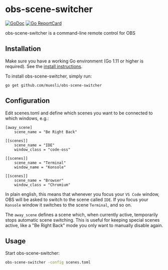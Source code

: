 # obs-scene-switcher

[![GoDoc](https://godoc.org/github.com/golang/gddo?status.svg)](https://godoc.org/github.com/muesli/obs-scene-switcher)
[![Go ReportCard](http://goreportcard.com/badge/muesli/obs-scene-switcher)](http://goreportcard.com/report/muesli/obs-scene-switcher)

obs-scene-switcher is a command-line remote control for OBS

## Installation

Make sure you have a working Go environment (Go 1.11 or higher is required).
See the [install instructions](http://golang.org/doc/install.html).

To install obs-scene-switcher, simply run:

    go get github.com/muesli/obs-scene-switcher

## Configuration

Edit scenes.toml and define which scenes you want to be connected to which
windows, e.g.:

```
[away_scene]
    scene_name = "Be Right Back"

[[scenes]]
    scene_name = "IDE"
    window_class = "code-oss"

[[scenes]]
    scene_name = "Terminal"
    window_name = "Konsole"

[[scenes]]
    scene_name = "Browser"
    window_class = "Chromium"
```

In plain english, this means that whenever you focus your `VS Code` window, OBS
will be asked to switch to the scene called `IDE`. If you focus your `Konsole`
window it switches to the scene `Terminal`, and so on.

The `away_scene` defines a scene which, when currently active, temporarily stops
automatic scene switching. This is useful for keeping special scenes active,
like a "Be Right Back" mode you only want to manually disable again.

## Usage

Start obs-scene-switcher:

```bash
obs-scene-switcher -config scenes.toml
```

